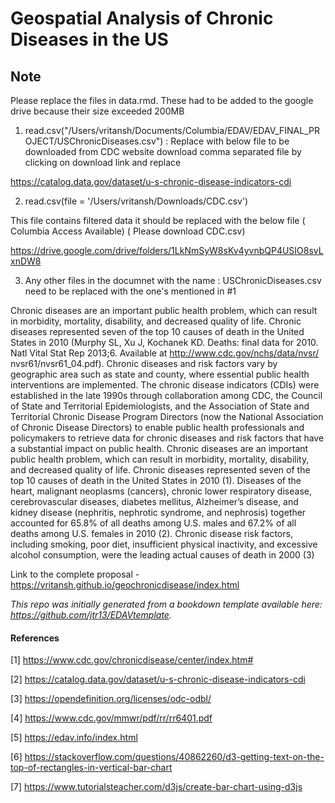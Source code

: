 
<h1> Geospatial Analysis of Chronic Diseases in the US </h1> 

<h2> Note </h2> 

Please replace the files in data.rmd. These had to be added to the google drive because their size exceeded 200MB 
1.  read.csv("/Users/vritansh/Documents/Columbia/EDAV/EDAV_FINAL_PROJECT/USChronicDiseases.csv") : Replace with below file to be downloaded from CDC website download comma separated file by clicking on download link and replace 

https://catalog.data.gov/dataset/u-s-chronic-disease-indicators-cdi

2. read.csv(file = '/Users/vritansh/Downloads/CDC.csv') 

This file contains filtered data it should be replaced with the below file ( Columbia Access Available) ( Please download CDC.csv) 

https://drive.google.com/drive/folders/1LkNmSyW8sKv4yvnbQP4USIO8svLxnDW8

3. Any other files in the documnet with the name : USChronicDiseases.csv need to be replaced with the one's mentioned in #1 

Chronic diseases are an important public health problem, which can result in morbidity, mortality, disability, and decreased quality of life. Chronic diseases represented seven of the top 10 causes of death in the United States in 2010 (Murphy SL, Xu J, Kochanek KD. Deaths: final data for 2010. Natl Vital Stat Rep 2013;6. Available at http://www.cdc.gov/nchs/data/nvsr/ nvsr61/nvsr61_04.pdf). Chronic diseases and risk factors vary by geographic area such as state and county, where essential public health interventions are implemented. The chronic disease indicators (CDIs) were established in the late 1990s through collaboration among CDC, the Council of State and Territorial Epidemiologists, and the Association of State and Territorial Chronic Disease Program Directors (now the National Association of Chronic Disease Directors) to enable public health professionals and policymakers to retrieve data for chronic diseases and risk factors that have a substantial impact on public health. Chronic diseases are an important public health problem, which can result in morbidity, mortality, disability, and decreased quality of life. Chronic diseases represented seven of the top 10 causes of death in the United States in 2010 (1). Diseases of the heart, malignant neoplasms (cancers), chronic lower respiratory disease, cerebrovascular diseases, diabetes mellitus, Alzheimer’s disease, and kidney disease (nephritis, nephrotic syndrome, and nephrosis) together accounted for 65.8% of all deaths among U.S. males and 67.2% of all deaths among U.S. females in 2010 (2). Chronic disease risk factors, including smoking, poor diet, insufficient physical inactivity, and excessive alcohol consumption, were the leading actual causes of death in 2000 (3)

Link to the complete proposal - https://vritansh.github.io/geochronicdisease/index.html


*This repo was initially generated from a bookdown template available here: https://github.com/jtr13/EDAVtemplate.*	



<h4>References</h4>

[1] https://www.cdc.gov/chronicdisease/center/index.htm#

[2] https://catalog.data.gov/dataset/u-s-chronic-disease-indicators-cdi

[3] https://opendefinition.org/licenses/odc-odbl/

[4] https://www.cdc.gov/mmwr/pdf/rr/rr6401.pdf

[5] https://edav.info/index.html

[6] https://stackoverflow.com/questions/40862260/d3-getting-text-on-the-top-of-rectangles-in-vertical-bar-chart

[7] https://www.tutorialsteacher.com/d3js/create-bar-chart-using-d3js


